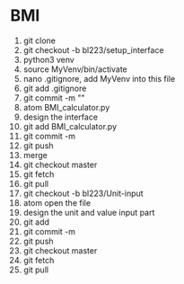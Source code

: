 # BMI
1. git clone
2. git checkout -b bl223/setup_interface
3. python3 venv
4. source MyVenv/bin/activate
5. nano .gitignore, add MyVenv into this file
6. git add .gitignore
7. git commit -m ""
8. atom BMI_calculator.py
9. design the interface
10. git add BMI_calculator.py
11. git commit -m 
12. git push
13. merge
14. git checkout master
15. git fetch
16. git pull
17. git checkout -b bl223/Unit-input
18. atom open the file
19. design the unit and value input part
20. git add
21. git commit -m
22. git push
23. git checkout master
24. git fetch
25. git pull
